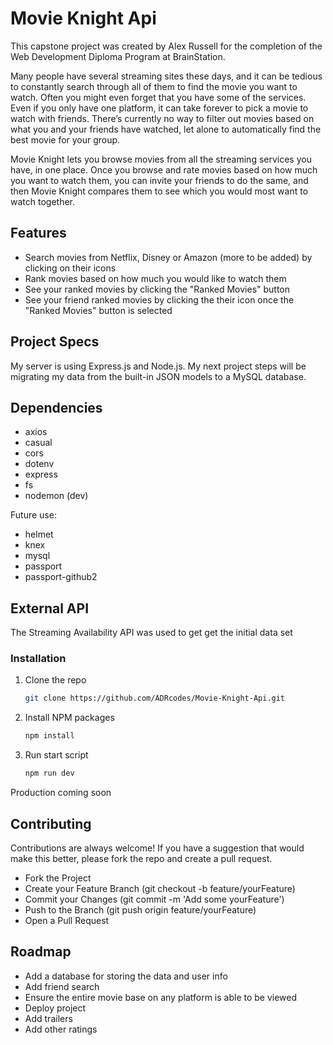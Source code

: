 # Movie Knight Api

This capstone project was created by Alex Russell for the completion of 
the Web Development Diploma Program at BrainStation.

Many people have several streaming sites these days, and it can be tedious to 
constantly search through all of them to find the movie you want to watch. 
Often you might even forget that you have some of the services.
Even if you only have one platform, it can take forever to pick a movie to watch 
with friends. There’s currently no way to filter out movies based on what you 
and your friends have watched, let alone to automatically find the best movie 
for your group.

Movie Knight lets you browse movies from all the streaming services you have, 
in one place. Once you browse and rate movies based on how much you want to 
watch them, you can invite your friends to do the same, and then Movie Knight 
compares them to see which you would most want to watch together.


## Features

- Search movies from Netflix, Disney or Amazon (more to be added) by clicking on their icons
- Rank movies based on how much you would like to watch them
- See your ranked movies by clicking the "Ranked Movies" button
- See your friend ranked movies by clicking the their icon once the "Ranked Movies" button is selected


## Project Specs

My server is using Express.js and Node.js. My next project steps will be migrating my data from 
the built-in JSON models to a MySQL database.


## Dependencies 

- axios
- casual
- cors
- dotenv
- express
- fs
- nodemon (dev)

Future use:
- helmet
- knex
- mysql
- passport
- passport-github2


## External API

The Streaming Availability API was used to get get the initial data set


### Installation

1. Clone the repo
   ```sh
   git clone https://github.com/ADRcodes/Movie-Knight-Api.git
   ```
2. Install NPM packages
   ```sh
   npm install
   ```
3. Run start script
   ```sh
   npm run dev
   ```
Production coming soon

## Contributing

Contributions are always welcome! If you have a suggestion that would make 
this better, please fork the repo and create a pull request.

- Fork the Project
- Create your Feature Branch (git checkout -b feature/yourFeature)
- Commit your Changes (git commit -m 'Add some yourFeature')
- Push to the Branch (git push origin feature/yourFeature)
- Open a Pull Request


## Roadmap

- Add a database for storing the data and user info
- Add friend search
- Ensure the entire movie base on any platform is able to be viewed
- Deploy project
- Add trailers
- Add other ratings

